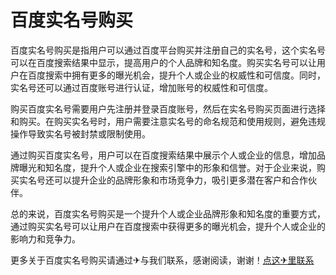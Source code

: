 # 百度实名号购买

百度实名号购买是指用户可以通过百度平台购买并注册自己的实名号，这个实名号可以在百度搜索结果中显示，提高用户的个人品牌和知名度。购买实名号可以让用户在百度搜索中拥有更多的曝光机会，提升个人或企业的权威性和可信度。同时，实名号还可以通过百度账号进行认证，增加账号的权威性和可信度。

购买百度实名号需要用户先注册并登录百度账号，然后在实名号购买页面进行选择和购买。在购买实名号时，用户需要注意实名号的命名规范和使用规则，避免违规操作导致实名号被封禁或限制使用。

通过购买百度实名号，用户可以在百度搜索结果中展示个人或企业的信息，增加品牌曝光和知名度，提升个人或企业在搜索引擎中的形象和信誉。对于企业来说，购买实名号还可以提升企业的品牌形象和市场竞争力，吸引更多潜在客户和合作伙伴。

总的来说，百度实名号购买是一个提升个人或企业品牌形象和知名度的重要方式，通过购买实名号可以让用户在百度搜索中获得更多的曝光机会，提升个人或企业的影响力和竞争力。

更多关于百度实名号购买请通过✈与我们联系，感谢阅读，谢谢！[点这✈里联系](https://b.k02.cc)